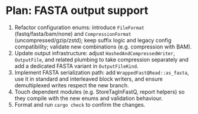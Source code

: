 # Plan: FASTA output support

1. Refactor configuration enums: introduce `FileFormat` (fastq/fasta/bam/none) and `CompressionFormat` (uncompressed/gzip/zstd); keep suffix logic and legacy config compatibility; validate new combinations (e.g. compression with BAM).
2. Update output infrastructure: adjust `HashedAndCompressedWriter`, `OutputFile`, and related plumbing to take compression separately and add a dedicated FASTA variant in `OutputFileKind`.
3. Implement FASTA serialization path: add `WrappedFastQRead::as_fasta`, use it in standard and interleaved block writers, and ensure demultiplexed writes respect the new branch.
4. Touch dependent modules (e.g. StoreTagInFastQ, report helpers) so they compile with the new enums and validation behaviour.
5. Format and run `cargo check` to confirm the changes.
